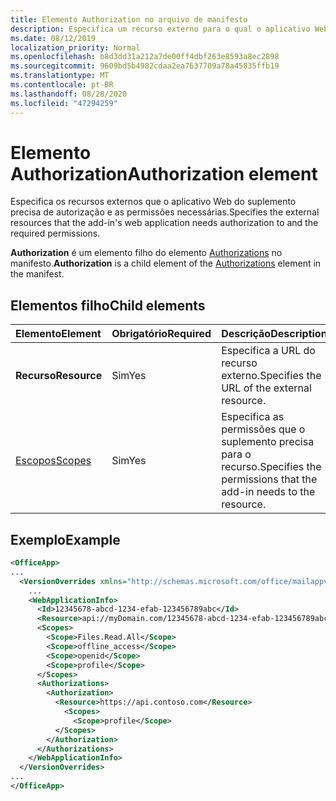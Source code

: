 ```yaml
---
title: Elemento Authorization no arquivo de manifesto
description: Especifica um recurso externo para o qual o aplicativo Web do suplemento precisa de autorização e as permissões necessárias.
ms.date: 08/12/2019
localization_priority: Normal
ms.openlocfilehash: b8d3dd31a212a7de00ff4dbf263e8593a8ec2898
ms.sourcegitcommit: 9609bd5b4982cdaa2ea7637709a78a45835ffb19
ms.translationtype: MT
ms.contentlocale: pt-BR
ms.lasthandoff: 08/28/2020
ms.locfileid: "47294259"
---
```

# <a name="authorization-element"></a><span data-ttu-id="b07f3-103">Elemento Authorization</span><span class="sxs-lookup"><span data-stu-id="b07f3-103">Authorization element</span></span>

<span data-ttu-id="b07f3-104">Especifica os recursos externos que o aplicativo Web do suplemento precisa de autorização e as permissões necessárias.</span><span class="sxs-lookup"><span data-stu-id="b07f3-104">Specifies the external resources that the add-in's web application needs authorization to and the required permissions.</span></span>

<span data-ttu-id="b07f3-105">**Authorization** é um elemento filho do elemento [Authorizations](authorizations.md) no manifesto.</span><span class="sxs-lookup"><span data-stu-id="b07f3-105">**Authorization** is a child element of the [Authorizations](authorizations.md) element in the manifest.</span></span>

## <a name="child-elements"></a><span data-ttu-id="b07f3-106">Elementos filho</span><span class="sxs-lookup"><span data-stu-id="b07f3-106">Child elements</span></span>

|  <span data-ttu-id="b07f3-107">Elemento</span><span class="sxs-lookup"><span data-stu-id="b07f3-107">Element</span></span> |  <span data-ttu-id="b07f3-108">Obrigatório</span><span class="sxs-lookup"><span data-stu-id="b07f3-108">Required</span></span>  |  <span data-ttu-id="b07f3-109">Descrição</span><span class="sxs-lookup"><span data-stu-id="b07f3-109">Description</span></span>  |
|:-----|:-----|:-----|
|  <span data-ttu-id="b07f3-110">**Recurso**</span><span class="sxs-lookup"><span data-stu-id="b07f3-110">**Resource**</span></span>  |  <span data-ttu-id="b07f3-111">Sim</span><span class="sxs-lookup"><span data-stu-id="b07f3-111">Yes</span></span>   |  <span data-ttu-id="b07f3-112">Especifica a URL do recurso externo.</span><span class="sxs-lookup"><span data-stu-id="b07f3-112">Specifies the URL of the external resource.</span></span>|
|  [<span data-ttu-id="b07f3-113">Escopos</span><span class="sxs-lookup"><span data-stu-id="b07f3-113">Scopes</span></span>](scopes.md)                |  <span data-ttu-id="b07f3-114">Sim</span><span class="sxs-lookup"><span data-stu-id="b07f3-114">Yes</span></span>  |  <span data-ttu-id="b07f3-115">Especifica as permissões que o suplemento precisa para o recurso.</span><span class="sxs-lookup"><span data-stu-id="b07f3-115">Specifies the permissions that the add-in needs to the resource.</span></span>  |

## <a name="example"></a><span data-ttu-id="b07f3-116">Exemplo</span><span class="sxs-lookup"><span data-stu-id="b07f3-116">Example</span></span>

```xml
<OfficeApp>
...
  <VersionOverrides xmlns="http://schemas.microsoft.com/office/mailappversionoverrides" xsi:type="VersionOverridesV1_0">
    ...
    <WebApplicationInfo>
      <Id>12345678-abcd-1234-efab-123456789abc</Id>
      <Resource>api://myDomain.com/12345678-abcd-1234-efab-123456789abc</Resource>
      <Scopes>
        <Scope>Files.Read.All</Scope>
        <Scope>offline_access</Scope>
        <Scope>openid</Scope>
        <Scope>profile</Scope>
      </Scopes>
      <Authorizations>
        <Authorization>
          <Resource>https://api.contoso.com</Resource>
            <Scopes>
              <Scope>profile</Scope>
          </Scopes>
        </Authorization>
      </Authorizations>
    </WebApplicationInfo>
  </VersionOverrides>
...
</OfficeApp>
```
